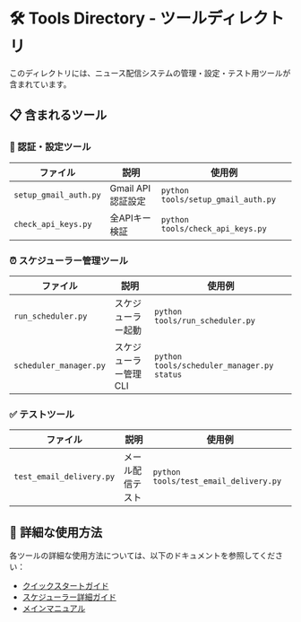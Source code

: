 # 🛠️ Tools Directory - ツールディレクトリ

このディレクトリには、ニュース配信システムの管理・設定・テスト用ツールが含まれています。

## 📋 含まれるツール

### 🔐 認証・設定ツール
| ファイル | 説明 | 使用例 |
|---------|------|-------|
| `setup_gmail_auth.py` | Gmail API認証設定 | `python tools/setup_gmail_auth.py` |
| `check_api_keys.py` | 全APIキー検証 | `python tools/check_api_keys.py` |

### ⏰ スケジューラー管理ツール
| ファイル | 説明 | 使用例 |
|---------|------|-------|
| `run_scheduler.py` | スケジューラー起動 | `python tools/run_scheduler.py` |
| `scheduler_manager.py` | スケジューラー管理CLI | `python tools/scheduler_manager.py status` |

### ✅ テストツール
| ファイル | 説明 | 使用例 |
|---------|------|-------|
| `test_email_delivery.py` | メール配信テスト | `python tools/test_email_delivery.py` |

## 📖 詳細な使用方法

各ツールの詳細な使用方法については、以下のドキュメントを参照してください：
- [クイックスタートガイド](../QUICK_START_GUIDE.md)
- [スケジューラー詳細ガイド](../README_SCHEDULER.md)
- [メインマニュアル](../README.md)